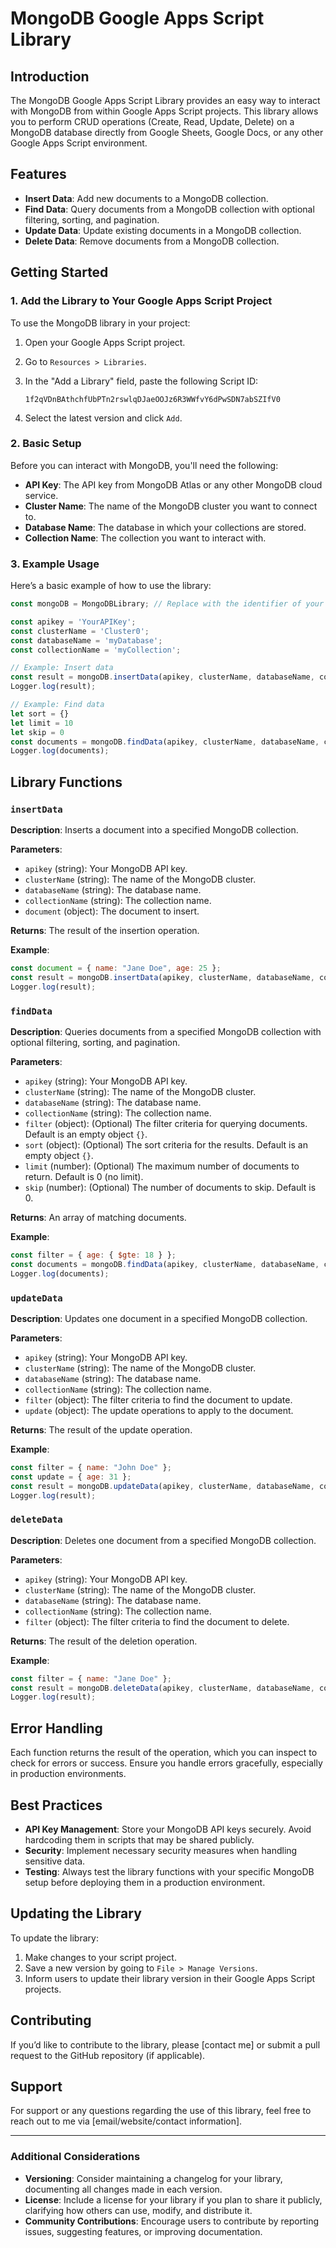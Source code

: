 
# MongoDB Google Apps Script Library

## Introduction

The MongoDB Google Apps Script Library provides an easy way to interact with MongoDB from within Google Apps Script projects. This library allows you to perform CRUD operations (Create, Read, Update, Delete) on a MongoDB database directly from Google Sheets, Google Docs, or any other Google Apps Script environment.

## Features

- **Insert Data**: Add new documents to a MongoDB collection.
- **Find Data**: Query documents from a MongoDB collection with optional filtering, sorting, and pagination.
- **Update Data**: Update existing documents in a MongoDB collection.
- **Delete Data**: Remove documents from a MongoDB collection.

## Getting Started

### 1. Add the Library to Your Google Apps Script Project

To use the MongoDB library in your project:

1. Open your Google Apps Script project.
2. Go to `Resources > Libraries`.
3. In the "Add a Library" field, paste the following Script ID:

   ```
   1f2qVDnBAthchfUbPTn2rswlqDJaeOOJz6R3WWfvY6dPwSDN7abSZIfV0
   ```

4. Select the latest version and click `Add`.

### 2. Basic Setup

Before you can interact with MongoDB, you'll need the following:

- **API Key**: The API key from MongoDB Atlas or any other MongoDB cloud service.
- **Cluster Name**: The name of the MongoDB cluster you want to connect to.
- **Database Name**: The database in which your collections are stored.
- **Collection Name**: The collection you want to interact with.

### 3. Example Usage

Here’s a basic example of how to use the library:

```javascript
const mongoDB = MongoDBLibrary; // Replace with the identifier of your library

const apikey = 'YourAPIKey';
const clusterName = 'Cluster0';
const databaseName = 'myDatabase';
const collectionName = 'myCollection';

// Example: Insert data
const result = mongoDB.insertData(apikey, clusterName, databaseName, collectionName, { name: "John Doe", age: 30 });
Logger.log(result);

// Example: Find data
let sort = {}
let limit = 10
let skip = 0
const documents = mongoDB.findData(apikey, clusterName, databaseName, collectionName, { name: "John Doe" }, sort, limit);
Logger.log(documents);
```

## Library Functions

### `insertData`

**Description**: Inserts a document into a specified MongoDB collection.

**Parameters**:

- `apikey` (string): Your MongoDB API key.
- `clusterName` (string): The name of the MongoDB cluster.
- `databaseName` (string): The database name.
- `collectionName` (string): The collection name.
- `document` (object): The document to insert.

**Returns**: The result of the insertion operation.

**Example**:
```javascript
const document = { name: "Jane Doe", age: 25 };
const result = mongoDB.insertData(apikey, clusterName, databaseName, collectionName, document);
Logger.log(result);
```

### `findData`

**Description**: Queries documents from a specified MongoDB collection with optional filtering, sorting, and pagination.

**Parameters**:

- `apikey` (string): Your MongoDB API key.
- `clusterName` (string): The name of the MongoDB cluster.
- `databaseName` (string): The database name.
- `collectionName` (string): The collection name.
- `filter` (object): (Optional) The filter criteria for querying documents. Default is an empty object `{}`.
- `sort` (object): (Optional) The sort criteria for the results. Default is an empty object `{}`.
- `limit` (number): (Optional) The maximum number of documents to return. Default is 0 (no limit).
- `skip` (number): (Optional) The number of documents to skip. Default is 0.

**Returns**: An array of matching documents.

**Example**:
```javascript
const filter = { age: { $gte: 18 } };
const documents = mongoDB.findData(apikey, clusterName, databaseName, collectionName, filter);
Logger.log(documents);
```

### `updateData`

**Description**: Updates one document in a specified MongoDB collection.

**Parameters**:

- `apikey` (string): Your MongoDB API key.
- `clusterName` (string): The name of the MongoDB cluster.
- `databaseName` (string): The database name.
- `collectionName` (string): The collection name.
- `filter` (object): The filter criteria to find the document to update.
- `update` (object): The update operations to apply to the document.

**Returns**: The result of the update operation.

**Example**:
```javascript
const filter = { name: "John Doe" };
const update = { age: 31 };
const result = mongoDB.updateData(apikey, clusterName, databaseName, collectionName, filter, update);
Logger.log(result);
```

### `deleteData`

**Description**: Deletes one document from a specified MongoDB collection.

**Parameters**:

- `apikey` (string): Your MongoDB API key.
- `clusterName` (string): The name of the MongoDB cluster.
- `databaseName` (string): The database name.
- `collectionName` (string): The collection name.
- `filter` (object): The filter criteria to find the document to delete.

**Returns**: The result of the deletion operation.

**Example**:
```javascript
const filter = { name: "Jane Doe" };
const result = mongoDB.deleteData(apikey, clusterName, databaseName, collectionName, filter);
Logger.log(result);
```

## Error Handling

Each function returns the result of the operation, which you can inspect to check for errors or success. Ensure you handle errors gracefully, especially in production environments.

## Best Practices

- **API Key Management**: Store your MongoDB API keys securely. Avoid hardcoding them in scripts that may be shared publicly.
- **Security**: Implement necessary security measures when handling sensitive data.
- **Testing**: Always test the library functions with your specific MongoDB setup before deploying them in a production environment.

## Updating the Library

To update the library:

1. Make changes to your script project.
2. Save a new version by going to `File > Manage Versions`.
3. Inform users to update their library version in their Google Apps Script projects.

## Contributing

If you’d like to contribute to the library, please [contact me] or submit a pull request to the GitHub repository (if applicable).

## Support

For support or any questions regarding the use of this library, feel free to reach out to me via [email/website/contact information].

---

### Additional Considerations

- **Versioning**: Consider maintaining a changelog for your library, documenting all changes made in each version.
- **License**: Include a license for your library if you plan to share it publicly, clarifying how others can use, modify, and distribute it.
- **Community Contributions**: Encourage users to contribute by reporting issues, suggesting features, or improving documentation.

